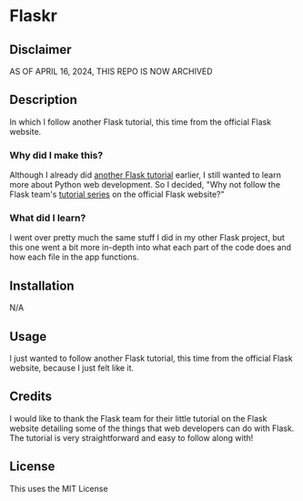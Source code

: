 # Flaskr
## Disclaimer
AS OF APRIL 16, 2024, THIS REPO IS NOW ARCHIVED
## Description
In which I follow another Flask tutorial, this time from the official Flask website.
### Why did I make this?
Although I already did [another Flask tutorial](https://github.com/CoolJH2K/python-newsfeed) earlier, I still wanted to learn more about Python web development. So I decided, "Why not follow the Flask team's [tutorial series](https://flask.palletsprojects.com/en/2.3.x/tutorial/) on the official Flask website?"
### What did I learn?
I went over pretty much the same stuff I did in my other Flask project, but this one went a bit more in-depth into what each part of the code does and how each file in the app functions.
## Installation
N/A
## Usage
I just wanted to follow another Flask tutorial, this time from the official Flask website, because I just felt like it.
## Credits
I would like to thank the Flask team for their little tutorial on the Flask website detailing some of the things that web developers can do with Flask. The tutorial is very straightforward and easy to follow along with!
## License
This uses the MIT License
